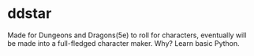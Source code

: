# ddstar
Made for Dungeons and Dragons(5e) to roll for characters, eventually will be made into a full-fledged character maker. 
Why? Learn basic Python.
